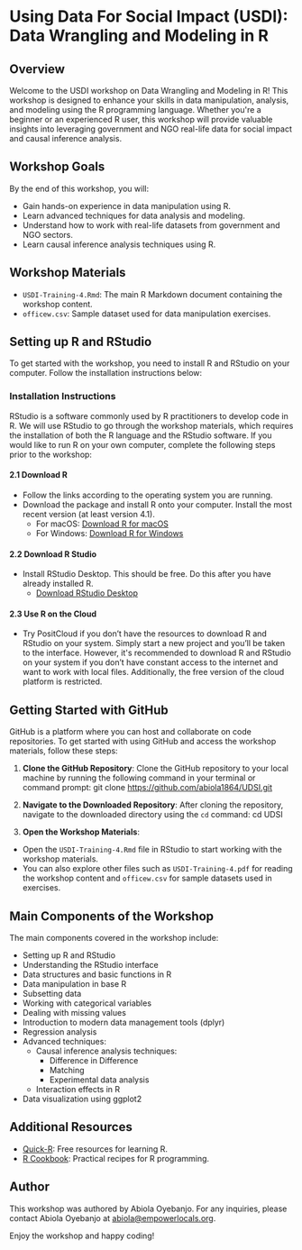# Using Data For Social Impact (USDI): Data Wrangling and Modeling in R

## Overview
Welcome to the USDI workshop on Data Wrangling and Modeling in R! This workshop is designed to enhance your skills in data manipulation, analysis, and modeling using the R programming language. Whether you're a beginner or an experienced R user, this workshop will provide valuable insights into leveraging government and NGO real-life data for social impact and causal inference analysis.

## Workshop Goals
By the end of this workshop, you will:
- Gain hands-on experience in data manipulation using R.
- Learn advanced techniques for data analysis and modeling.
- Understand how to work with real-life datasets from government and NGO sectors.
- Learn causal inference analysis techniques using R.


## Workshop Materials
- `USDI-Training-4.Rmd`: The main R Markdown document containing the workshop content.
- `officew.csv`: Sample dataset used for data manipulation exercises.


## Setting up R and RStudio
To get started with the workshop, you need to install R and RStudio on your computer. Follow the installation instructions below:

### Installation Instructions
RStudio is a software commonly used by R practitioners to develop code in R. We will use RStudio to go through the workshop materials, which requires the installation of both the R language and the RStudio software. If you would like to run R on your own computer, complete the following steps prior to the workshop:

#### 2.1 Download R
- Follow the links according to the operating system you are running.
- Download the package and install R onto your computer. Install the most recent version (at least version 4.1).
  - For macOS: [Download R for macOS](https://cran.r-project.org/bin/macosx/)
  - For Windows: [Download R for Windows](https://cran.r-project.org/bin/windows/)

#### 2.2 Download R Studio
- Install RStudio Desktop. This should be free. Do this after you have already installed R.
  - [Download RStudio Desktop](https://www.rstudio.com/products/rstudio/download/)

#### 2.3 Use R on the Cloud
- Try PositCloud if you don’t have the resources to download R and RStudio on your system. Simply start a new project and you’ll be taken to the interface. However, it's recommended to download R and RStudio on your system if you don’t have constant access to the internet and want to work with local files. Additionally, the free version of the cloud platform is restricted.

## Getting Started with GitHub
GitHub is a platform where you can host and collaborate on code repositories. To get started with using GitHub and access the workshop materials, follow these steps:

1. **Clone the GitHub Repository**: 
Clone the GitHub repository to your local machine by running the following command in your terminal or command prompt:
git clone https://github.com/abiola1864/UDSI.git



2. **Navigate to the Downloaded Repository**:
After cloning the repository, navigate to the downloaded directory using the `cd` command:
cd UDSI


3. **Open the Workshop Materials**:
- Open the `USDI-Training-4.Rmd` file in RStudio to start working with the workshop materials.
- You can also explore other files such as `USDI-Training-4.pdf` for reading the workshop content and `officew.csv` for sample datasets used in exercises.

## Main Components of the Workshop
The main components covered in the workshop include:
- Setting up R and RStudio
- Understanding the RStudio interface
- Data structures and basic functions in R
- Data manipulation in base R
- Subsetting data
- Working with categorical variables
- Dealing with missing values
- Introduction to modern data management tools (dplyr)
- Regression analysis
- Advanced techniques:
  - Causal inference analysis techniques:
    - Difference in Difference
    - Matching
    - Experimental data analysis
  - Interaction effects in R
- Data visualization using ggplot2



## Additional Resources
- [Quick-R](https://www.statmethods.net/): Free resources for learning R.
- [R Cookbook](https://rc2e.com/): Practical recipes for R programming.

## Author
This workshop was authored by Abiola Oyebanjo. For any inquiries, please contact Abiola Oyebanjo at [abiola@empowerlocals.org](mailto:abiola@empowerlocals.org).

Enjoy the workshop and happy coding!
